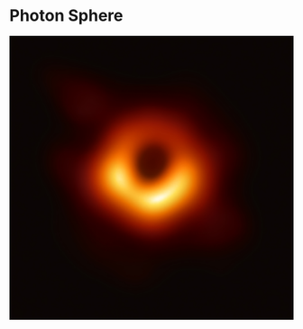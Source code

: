 # Photon Sphere

![Image of Messier 87](https://github.com/jkerrigan/photon_sphere/blob/master/images/messier_87.jpg)
